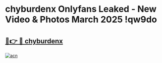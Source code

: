 # chyburdenx Onlyfans Leaked - New Video & Photos March 2025 !qw9do

# <h2><a href="https://k2mjlc.iuczelnia.edu.pl?title=chyburdenx&ref=qw9do">🔗👉 🔴 chyburdenx</a></h2>

[![acn](https://github.com/user-attachments/assets/0f9c940e-d8b0-45ae-aac7-cd30a18b3e1c)](https://k2mjlc.iuczelnia.edu.pl?title=chyburdenx&ref=qw9do)

